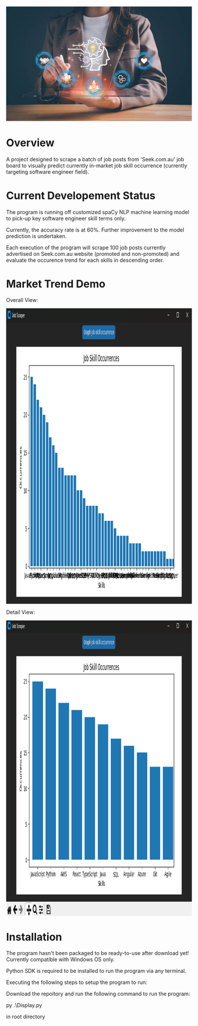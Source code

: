 <p align="center">
<img src="VisualDemo/Context.jpg" alt="My application banner">

</p>

# Overview
A project designed to scrape a batch of job posts from 'Seek.com.au' job board to visually predict currently in-market job skill occurrence (currently targeting software engineer field).

# Current Developement Status
The program is running off customized spaCy NLP machine learning model to pick-up key software engineer skill terms only.

Currently, the accuracy rate is at 60%. Further improvement to the model prediction is undertaken.

Each execution of the program will scrape 100 job posts currently advertised on Seek.com.au website (promoted and non-promoted) and evaluate the occurence trend for each skills in descending order.

# Market Trend Demo

Overall View:

<img align="center" src="VisualDemo/OverallView.png" height="800">

Detail View:

<img align="center" src="VisualDemo/DetailView.png" height="800">

# Installation
The program hasn't been packaged to be ready-to-use after download yet! Currently compatible with Windows OS only. 

Python SDK is required to be installed to run the program via any terminal.


Executing the following steps to setup the program to run:

Download the repoitory and run the following command to run the program:

py .\Display.py 

in root directory
